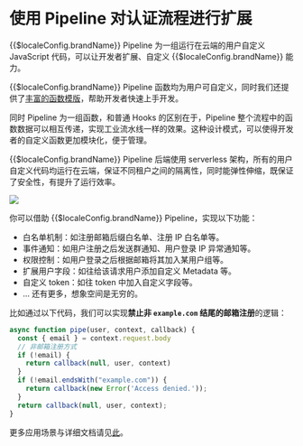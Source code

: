 # 使用 Pipeline 对认证流程进行扩展

<LastUpdated/>

{{$localeConfig.brandName}} Pipeline 为一组运行在云端的用户自定义 JavaScript 代码，可以让开发者扩展、自定义  {{$localeConfig.brandName}} 能力。

{{$localeConfig.brandName}} Pipeline 函数均为用户可自定义，同时我们还提供了[丰富的函数模版](https://github.com/authing/pipeline)，帮助开发者快速上手开发。

同时 Pipeline 为一组函数，和普通 Hooks 的区别在于，Pipeline 整个流程中的函数数据可以相互传递，实现工业流水线一样的效果。这种设计模式，可以使得开发者的自定义函数更加模块化，便于管理。

{{$localeConfig.brandName}} Pipeline 后端使用  serverless 架构，所有的用户自定义代码均运行在云端，保证不同租户之间的隔离性，同时能弹性伸缩，既保证了安全性，有提升了运行效率。

![](https://cdn.authing.cn/blog/authing-pipeline.png)


你可以借助 {{$localeConfig.brandName}} Pipeline，实现以下功能：

* 白名单机制：如注册邮箱后缀白名单、注册 IP 白名单等。
* 事件通知：如用户注册之后发送群通知、用户登录 IP 异常通知等。
* 权限控制：如用户登录之后根据邮箱将其加入某用户组等。
* 扩展用户字段：如往给该请求用户添加自定义 Metadata 等。
* 自定义  token：如往 token 中加入自定义字段等。
* ... 还有更多，想象空间是无穷的。

比如通过以下代码，我们可以实现**禁止非 `example.com` 结尾的邮箱注册**的逻辑：

```javascript
async function pipe(user, context, callback) {
  const { email } = context.request.body
  // 非邮箱注册方式
  if (!email) {
    return callback(null, user, context)
  }
  if (!email.endsWith("example.com")) {
    return callback(new Error('Access denied.'));
  }
  return callback(null, user, context);
}
```

更多应用场景与详细文档请见[此](/guides/pipeline/)。
